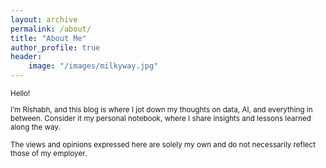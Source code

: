 ```yaml
---
layout: archive
permalink: /about/
title: "About Me"
author_profile: true
header:
    image: "/images/milkyway.jpg"
---
```





<sub>
  
Hello!
  
I’m Rishabh, and this blog is where I jot down my thoughts on data, AI, and everything in between. Consider it my personal notebook, where I share insights and lessons learned along the way.

</sub>

<sub>The views and opinions expressed here are solely my own and do not necessarily reflect those of my employer.</sub>




